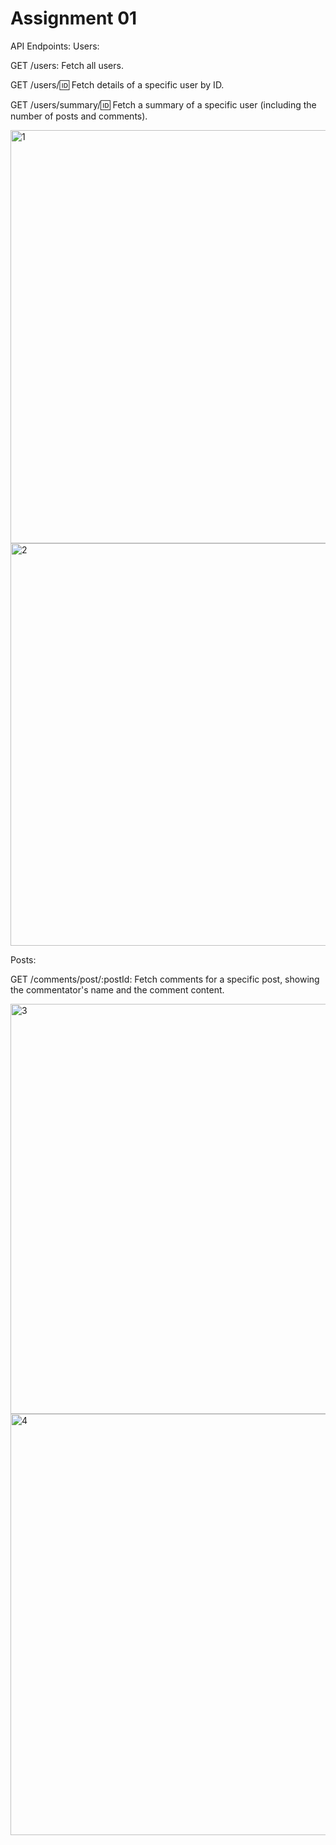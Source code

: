 # Assignment 01

API Endpoints:
Users:

GET /users: Fetch all users.

GET /users/:id: Fetch details of a specific user by ID.

GET /users/summary/:id: Fetch a summary of a specific user (including the number of posts and comments).

<img width="661" alt="1" src="https://github.com/user-attachments/assets/db6d9071-e8de-4e64-b688-9ef4fcd6d263" />

<img width="644" alt="2" src="https://github.com/user-attachments/assets/af8187e6-bcd7-4080-8914-d6dbf03fa1e1" />

Posts:

GET /comments/post/:postId: Fetch comments for a specific post, showing the commentator's name and the comment content.

<img width="656" alt="3" src="https://github.com/user-attachments/assets/1026e499-bd9a-4bd6-ac22-a9c197d86f47" />

<img width="674" alt="4" src="https://github.com/user-attachments/assets/a53ee838-de6c-4396-8b1f-3c4bb8faa153" />


